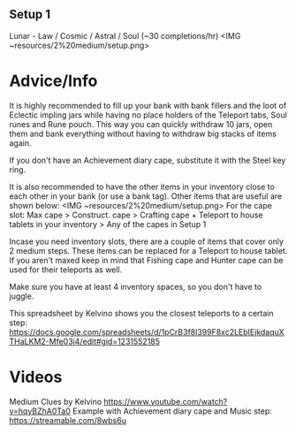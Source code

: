 ## Setup 1
Lunar - Law / Cosmic / Astral / Soul (~30 completions/hr)
<IMG ~resources/2%20medium/setup.png>

# Advice/Info
It is highly recommended to fill up your bank with bank fillers and the loot of Eclectic impling jars while having no place holders of the Teleport tabs, Soul runes and Rune pouch. This way you can quickly withdraw 10 jars, open them and bank everything without having to withdraw big stacks of items again.

If you don't have an Achievement diary cape, substitute it with the Steel key ring.

It is also recommended to have the other items in your inventory close to each other in your bank (or use a bank tag). Other items that are useful are shown below:
<IMG ~resources/2%20medium/setup.png>
For the cape slot: Max cape > Construct. cape > Crafting cape + Teleport to house tablets in your inventory > Any of the capes in Setup 1

Incase you need inventory slots, there are a couple of items that cover only 2 medium steps. These items can be replaced for a Teleport to house tablet. If you aren't maxed keep in mind that Fishing cape and Hunter cape can be used for their teleports as well.

Make sure you have at least 4 inventory spaces, so you don't have to juggle.

This spreadsheet by Kelvino shows you the closest teleports to a certain step: 
<https://docs.google.com/spreadsheets/d/1pCrB3f8l399F8xc2LEbIEjkdaquXTHaLKM2-Mfe03j4/edit#gid=1231552185>

# Videos
Medium Clues by Kelvino
https://www.youtube.com/watch?v=hqyBZhA0Ta0
Example with Achievement diary cape and Music step: https://streamable.com/8wbs6u
